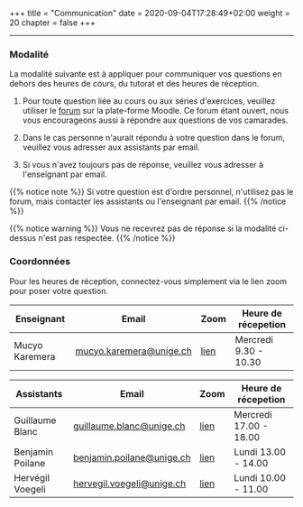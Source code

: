 +++
title = "Communication"
date = 2020-09-04T17:28:49+02:00
weight = 20 
chapter = false
+++

-------

### Modalité 
La modalité suivante est à appliquer pour communiquer vos questions en dehors des heures de cours, du tutorat et des heures de réception.

1) Pour toute question liée au cours ou aux séries d'exercices, veuillez utiliser le [forum](https://moodle.unige.ch/course/view.php?id=8193) sur la plate-forme Moodle. Ce forum étant ouvert, nous vous encourageons aussi à répondre aux questions de vos camarades.

2) Dans le cas personne n'aurait répondu à votre question dans le forum, veuillez vous adresser aux assistants par email.

3) Si vous n'avez toujours pas de réponse, veuillez vous adresser à l'enseignant par email.

{{% notice note %}}
Si votre question est d'ordre personnel, n'utilisez pas le forum, mais contacter les assistants ou l'enseignant par email.
{{% /notice %}}

{{% notice warning %}}
Vous ne recevrez pas de réponse si la modalité ci-dessus n'est pas respectée.
{{% /notice %}}

### Coordonnées

Pour les heures de réception, connectez-vous simplement via le lien zoom pour poser votre question.

| Enseignant | Email | Zoom |  Heure de récepetion |
| ------ | ------ |  ----------- |----------- |
| Mucyo Karemera   | mucyo.karemera@unige.ch  | [lien](https://unige.zoom.us/j/95216854956)  | Mercredi 9.30 - 10.30  |

| Assistants  | Email | Zoom |  Heure de récepetion |
| ------ | ------ |  ----------- |----------- |
| Guillaume Blanc   | guillaume.blanc@unige.ch  | [lien](unige.zoom.us/my/willwhite)  | Mercredi 17.00 - 18.00  |
| Benjamin Poilane | benjamin.poilane@unige.ch |  [lien](https://unige.zoom.us/j/93302057240)  | Lundi 13.00 - 14.00  |
| Hervégil Voegeli    | hervegil.voegeli@unige.ch | [lien](https://unige.zoom.us/j/97725579104 )  | Lundi 10.00 - 11.00  |


<!--
Vous pouvez directement prendre contact avec l'enseignant ou les assistants par email. 


Vous avez aussi la possiblité d'utliser le [forum](https://moodle.unige.ch/mod/forum/view.php?id=310862) sur la platforme Moodle pour poser vos questions ou répondre aux questions d'autres étudiant-e-s. 
-->
